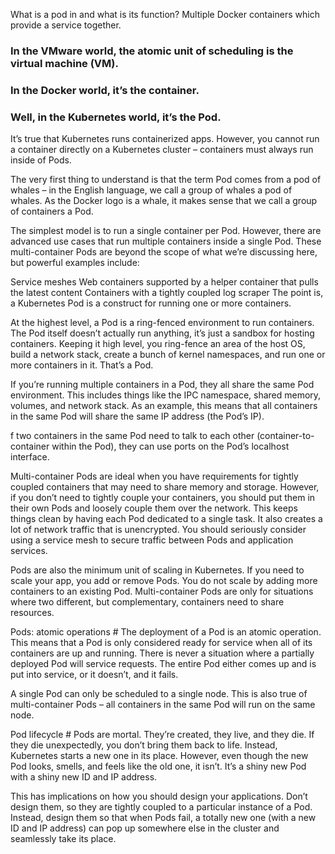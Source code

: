 What is a pod in and what is its function?
    Multiple Docker containers which provide a service together.



### In the VMware world, the atomic unit of scheduling is the virtual machine (VM). 
### In the Docker world, it’s the container. 
### Well, in the Kubernetes world, it’s the Pod.

It’s true that Kubernetes runs containerized apps. However, you cannot run a container directly on a Kubernetes cluster – containers must always run inside of Pods.

The very first thing to understand is that the term Pod comes from a pod of whales – in the English language, we call a group of whales a pod of whales. As the Docker logo is a whale, it makes sense that we call a group of containers a Pod.

The simplest model is to run a single container per Pod. However, there are advanced use cases that run multiple containers inside a single Pod. These multi-container Pods are beyond the scope of what we’re discussing here, but powerful examples include:

Service meshes
Web containers supported by a helper container that pulls the latest content
Containers with a tightly coupled log scraper
The point is, a Kubernetes Pod is a construct for running one or more containers.

At the highest level, a Pod is a ring-fenced environment to run containers. The Pod itself doesn’t actually run anything, it’s just a sandbox for hosting containers. Keeping it high level, you ring-fence an area of the host OS, build a network stack, create a bunch of kernel namespaces, and run one or more containers in it. That’s a Pod.

If you’re running multiple containers in a Pod, they all share the same Pod environment. This includes things like the IPC namespace, shared memory, volumes, and network stack. As an example, this means that all containers in the same Pod will share the same IP address (the Pod’s IP).

f two containers in the same Pod need to talk to each other (container-to-container within the Pod), they can use ports on the Pod’s localhost interface.

Multi-container Pods are ideal when you have requirements for tightly coupled containers that may need to share memory and storage. However, if you don’t need to tightly couple your containers, you should put them in their own Pods and loosely couple them over the network. This keeps things clean by having each Pod dedicated to a single task. It also creates a lot of network traffic that is unencrypted. You should seriously consider using a service mesh to secure traffic between Pods and application services.

Pods are also the minimum unit of scaling in Kubernetes. If you need to scale your app, you add or remove Pods. You do not scale by adding more containers to an existing Pod. Multi-container Pods are only for situations where two different, but complementary, containers need to share resources.

Pods: atomic operations #
The deployment of a Pod is an atomic operation. This means that a Pod is only considered ready for service when all of its containers are up and running. There is never a situation where a partially deployed Pod will service requests. The entire Pod either comes up and is put into service, or it doesn’t, and it fails.

A single Pod can only be scheduled to a single node. This is also true of multi-container Pods – all containers in the same Pod will run on the same node.

Pod lifecycle #
Pods are mortal. They’re created, they live, and they die. If they die unexpectedly, you don’t bring them back to life. Instead, Kubernetes starts a new one in its place. However, even though the new Pod looks, smells, and feels like the old one, it isn’t. It’s a shiny new Pod with a shiny new ID and IP address.

This has implications on how you should design your applications. Don’t design them, so they are tightly coupled to a particular instance of a Pod. Instead, design them so that when Pods fail, a totally new one (with a new ID and IP address) can pop up somewhere else in the cluster and seamlessly take its place.


